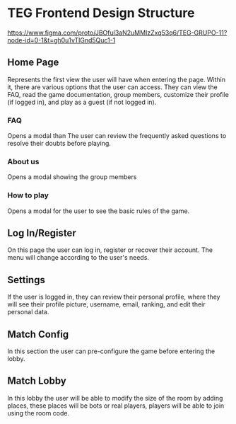 ﻿
# TEG Frontend Design Structure
https://www.figma.com/proto/JBOful3aN2uMMIzZxq53q6/TEG-GRUPO-11?node-id=0-1&t=gh0u1vTlGnd5Quc1-1

## Home Page
Represents the first view the user will have when entering the page.
Within it, there are various options that the user can access. They can view the FAQ, read the game documentation, group members, customize their profile (if logged in), and play as a guest (if not logged in).

### FAQ
Opens a modal than The user can review the frequently asked questions to resolve their doubts before playing.

### About us
Opens a modal showing the group members

### How to play
Opens a modal for the user to see the basic rules of the game.

## Log In/Register
On this page the user can log in, register or recover their account.
The menu will change according to the user's needs.

## Settings
If the user is logged in, they can review their personal profile, where they will see their profile picture, username, email, ranking, and edit their personal data.

## Match Config
In this section the user can pre-configure the game before entering the lobby.

## Match Lobby
In this lobby the user will be able to modify the size of the room by adding places, these places will be bots or real players, players will be able to join using the room code.